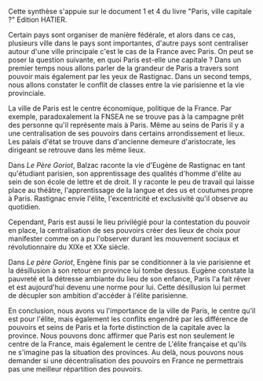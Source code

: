 Cette synthèse s'appuie sur le document 1 et 4 du livre "Paris, ville capitale ?" Edition HATIER.

Certain pays sont organiser de manière fédérale, et alors dans ce cas, plusieurs ville dans le pays sont importantes, d'autre pays sont centraliser autour d'une ville principale c'est le cas de la France avec Paris. 
On peut se poser la question suivante, en quoi Paris est-elle une capitale ?
Dans un premier temps nous allons parler de la grandeur de Paris a travers sont pouvoir mais également par les yeux de Rastignac. Dans un second temps, nous allons constater le conflit de classes entre la vie parisienne et la vie provinciale.

La ville de Paris est le centre économique, politique de la France. Par exemple, paradoxalement la FNSEA ne se trouve pas à la campagne prêt des personne qu'il représente mais à Paris. Même au seins de Paris il y a une centralisation de ses pouvoirs dans certains arrondissement et lieux. Les palais d'état se trouve dans d'ancienne demeure d'aristocrate, les dirigeant se retrouve dans les même lieux.

Dans *Le Père Goriot*, Balzac raconte la vie d'Eugène de Rastignac en tant qu'étudiant parisien, son apprentissage des qualités d'homme d'élite au sein de son école de lettre et de droit. Il y raconte le peu de travail qui laisse place au théâtre, l'apprentissage de la langue et des us et coutumes propre à Paris. Rastignac envie l'élite, l'excentricité et exclusivité qu'il observe au quotidien.

Cependant, Paris est aussi le lieu privilégié pour la contestation du pouvoir en place, la centralisation de ses pouvoirs créer des lieux de choix pour manifester comme on a pu l'observer durant les mouvement sociaux et révolutionnaire du XIXe et XXe siècle.

Dans *Le père Goriot*, Engène finis par se conditionner à la vie parisienne et la désillusion à son retour en province lui tombe dessus. Eugène constate la pauvreté et la détresse ambiante du lieu de son enfance, Paris l'a fait rêver et est aujourd'hui devenu une norme pour lui. Cette désillusion lui permet de décupler son ambition d'accéder à l'élite parisienne.

En conclusion, nous avons vu l'importance de la ville de Paris, le centre qu'il est pour l'élite, mais également les conflits engendré par les différence de pouvoirs et seins de Paris et la forte distinction de la capitale avec la province.
Nous pouvons donc affirmer que Paris est non seulement le centre de la France, mais également le centre de L'élite française et qu'ils ne s'imagine pas la situation des provinces.
Au delà, nous pouvons nous demander si une décentralisation des pouvoirs en France ne permettrais pas une meilleur répartition des pouvoirs.